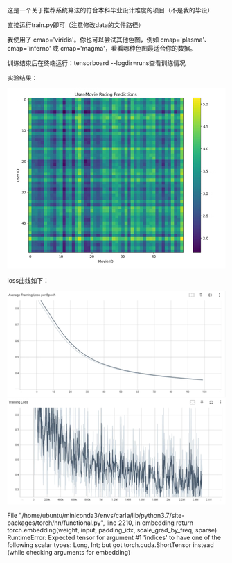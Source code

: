 这是一个关于推荐系统算法的符合本科毕业设计难度的项目（不是我的毕设）

直接运行train.py即可（注意修改data的文件路径）

我使用了 cmap='viridis'。你也可以尝试其他色图，例如 cmap='plasma'、cmap='inferno' 或 cmap='magma'，看看哪种色图最适合你的数据。

训练结束后在终端运行：tensorboard --logdir=runs查看训练情况

实验结果：

![image](https://github.com/longziyu/Intelligent-Recommendation-System-Algorithm/blob/main/predict.png)

loss曲线如下：

![image](https://github.com/longziyu/Intelligent-Recommendation-System-Algorithm/blob/main/loss.png)
![image](https://github.com/longziyu/Intelligent-Recommendation-System-Algorithm/blob/main/training_loss.png)


  File "/home/ubuntu/miniconda3/envs/carla/lib/python3.7/site-packages/torch/nn/functional.py", line 2210, in embedding
    return torch.embedding(weight, input, padding_idx, scale_grad_by_freq, sparse)
RuntimeError: Expected tensor for argument #1 'indices' to have one of the following scalar types: Long, Int; but got torch.cuda.ShortTensor instead (while checking arguments for embedding)

